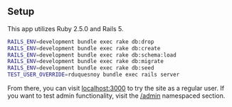 ## Setup
This app utilizes Ruby 2.5.0 and Rails 5.

```bash
RAILS_ENV=development bundle exec rake db:drop
RAILS_ENV=development bundle exec rake db:create
RAILS_ENV=development bundle exec rake db:schema:load
RAILS_ENV=development bundle exec rake db:migrate
RAILS_ENV=development bundle exec rake db:seed
TEST_USER_OVERRIDE=rduquesnoy bundle exec rails server
```

From there, you can visit [localhost:3000](http://localhost:3000) to try the site as a regular user. If you want to test admin functionality, visit the [/admin](http://localhost:3000/admin) namespaced section.

